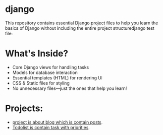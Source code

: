 # django
This repository contains essential Django project files to help you learn the basics of Django without including the entire project structuredjango test file:
# What's Inside?
- Core Django views for handling tasks
- Models for database interaction
- Essential templates (HTML) for rendering UI
- CSS & Static files for styling
- No unnecessary files—just the ones that help you learn!
# Projects:
* [project is about blog which is contain posts](https://github.com/khaleoghliFan/django/tree/main/MYpie).
* [Todolist is contain task with priorities](https://github.com/khaleoghliFan/django/tree/main/Todolist).

